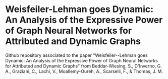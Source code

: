 # Weisfeiler-Lehman goes Dynamic: An Analysis of the Expressive Power of Graph Neural Networks for Attributed and Dynamic Graphs
Github repository associated to the paper "Weisfeiler--Lehman goes Dynamic: An Analysis of the Expressive Power of Graph Neural Networks for Attributed and Dynamic Graphs" from Beddar-Wiesing, S., D'Inverno, G. A., Graziani, C., Lachi, V., Moallemy-Oureh, A., Scarselli, F., & Thomas, J. M. 
